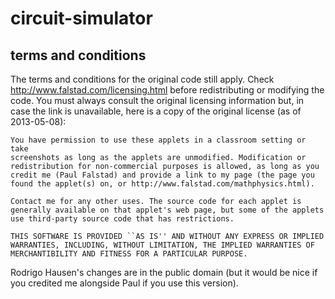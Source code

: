 circuit-simulator
=================

terms and conditions
--------------------

The terms and conditions for the original code still apply. Check <http://www.falstad.com/licensing.html> before redistributing or modifying the code. You must always consult the original licensing information but, in case the link is unavailable, here is a copy of the original license (as of 2013-05-08):

    You have permission to use these applets in a classroom setting or take
    screenshots as long as the applets are unmodified. Modification or
    redistribution for non-commercial purposes is allowed, as long as you
    credit me (Paul Falstad) and provide a link to my page (the page you
    found the applet(s) on, or http://www.falstad.com/mathphysics.html).

    Contact me for any other uses. The source code for each applet is
    generally available on that applet's web page, but some of the applets
    use third-party source code that has restrictions.

    THIS SOFTWARE IS PROVIDED ``AS IS'' AND WITHOUT ANY EXPRESS OR IMPLIED
    WARRANTIES, INCLUDING, WITHOUT LIMITATION, THE IMPLIED WARRANTIES OF
    MERCHANTIBILITY AND FITNESS FOR A PARTICULAR PURPOSE.

Rodrigo Hausen's changes are in the public domain (but it would be nice if you credited me alongside Paul if you use this version).

